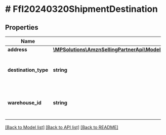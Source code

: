 # # FfI20240320ShipmentDestination

## Properties

Name | Type | Description | Notes
------------ | ------------- | ------------- | -------------
**address** | [**\MPSolutions\AmznSellingPartnerApi\Models\FulfillmentInbound20240320\FfI20240320Address**](FfI20240320Address.md) |  | [optional]
**destination_type** | **string** | The type of destination for this shipment. Possible values: &#x60;AMAZON_OPTIMIZED&#x60;, &#x60;AMAZON_WAREHOUSE&#x60;. |
**warehouse_id** | **string** | The warehouse that the shipment should be sent to. Empty if the destination type is &#x60;AMAZON_OPTIMIZED&#x60;. | [optional]

[[Back to Model list]](../../README.md#models) [[Back to API list]](../../README.md#endpoints) [[Back to README]](../../README.md)
